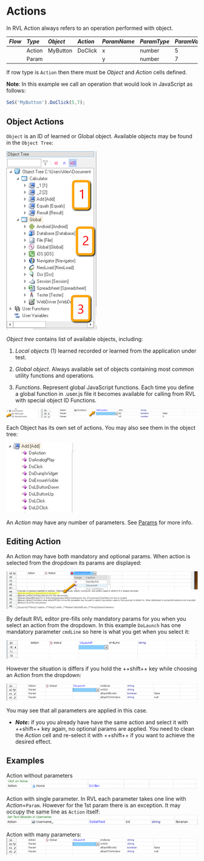 # Actions

In RVL Action always refers to an operation performed with object.

*Flow*| *Type*| *Object*   | *Action*   | *ParamName* | *ParamType*| *ParamValue*
:--  |:--     |:--         |:--         |:--          |:--         |:--
     | Action | MyButton   | DoClick    |  x          | number     | 5           
     | Param  |            |            |  y          | number     | 7           

If row type is `Action` then there must be *Object* and *Action* cells defined. 

**Note**: In this example we call an operation that would look in JavaScript as follows:
```javascript
SeS('MyButton').DoClick(5,7);
```

## Object Actions

`Object` is an ID of learned or Global object. Available objects may be found in the `Object Tree`:

![Object Tree](img/Actions_ObjectTree.png)

*Object tree* contains list of available objects, including:

1. *Local objects* (1) learned recorded or learned from the application under test.

2. *Global object*. Always available set of objects containing most common utility functions and operations.

3. *Functions*. Represent global JavaScript functions. Each time you define a global function in .user.js file it becomes available for calling from RVL with special object ID Functions. 

![Functions](img/Actions_Functions.png)

Each Object has its own set of actions. You may also see them in the object tree:

![Object Tree](img/Actions_ObjectTree_Actions.png) 

An *Action* may have any number of parameters. See [Params](Params.md) for more info.

## Editing Action
An Action may have both mandatory and optional params. When action is selected from the dropdown its params are displayed:

![DoLaunch parameters](img/Actions_ActionParams.png)

By default RVL editor pre-fills only mandatory params for you when you select an action from the dropdown. In this example `DoLaunch` has one mandatory parameter `cmdLine` so here is what you get when you select it:

![DoLaunch parameters](img/Actions_ActionParams_Mandatory.png)

However the situation is differs if you hold the ++shift++ key while choosing an Action from the dropdown:

![DoLaunch parameters](img/Actions_ActionParams_Optional.png)

You may see that all parameters are applied in this case.

- ***Note:*** if you you already have have the same action and select it with ++shift++ key again, no optional params are applied. You need to clean the *Action* cell and re-select it with ++shift++ if you want to achieve the desired effect.


## Examples

Action without parameters
![Action without parameters](img/Actions_ActionParams_NoParams.png)

Action with single parameter. In RVL each parameter takes one line with *Action*=`Param`. However for the 1st param there is an exception. It may occupy the same line as `Action` itself:
![Action with single parameter](img/Actions_ActionParams_SingleParam.png)

Action with many parameters:
![Many parameters](img/Actions_ActionParams_Optional.png)



